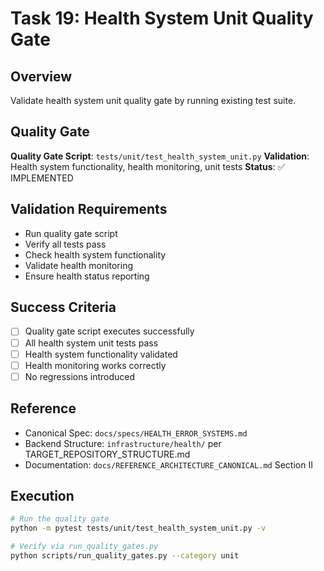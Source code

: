 # Task 19: Health System Unit Quality Gate

## Overview
Validate health system unit quality gate by running existing test suite.

## Quality Gate
**Quality Gate Script**: `tests/unit/test_health_system_unit.py`
**Validation**: Health system functionality, health monitoring, unit tests
**Status**: ✅ IMPLEMENTED

## Validation Requirements
- Run quality gate script
- Verify all tests pass
- Check health system functionality
- Validate health monitoring
- Ensure health status reporting

## Success Criteria
- [ ] Quality gate script executes successfully
- [ ] All health system unit tests pass
- [ ] Health system functionality validated
- [ ] Health monitoring works correctly
- [ ] No regressions introduced

## Reference
- Canonical Spec: `docs/specs/HEALTH_ERROR_SYSTEMS.md`
- Backend Structure: `infrastructure/health/` per TARGET_REPOSITORY_STRUCTURE.md
- Documentation: `docs/REFERENCE_ARCHITECTURE_CANONICAL.md` Section II

## Execution
```bash
# Run the quality gate
python -m pytest tests/unit/test_health_system_unit.py -v

# Verify via run_quality_gates.py
python scripts/run_quality_gates.py --category unit
```
